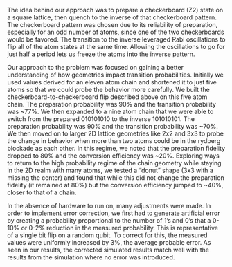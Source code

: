 The idea behind our approach was to prepare a checkerboard (Z2) state on a square lattice, then quench to the inverse of that checkerboard pattern. The checkerboard pattern was chosen due to its reliability of preparation, especially for an odd number of atoms, since one of the two checkerboards would be favored. The transition to the inverse leveraged Rabi oscillations to flip all of the atom states at the same time. Allowing the oscillations to go for just half a period lets us freeze the atoms into the inverse pattern. 

Our approach to the problem was focused on gaining a better understanding of how geometries impact transition probabilities. Initially we used values derived for an eleven atom chain and shortened it to just five atoms so that we could probe the behavior more carefully. We built the checkerboard-to-checkerboard flip described above on this five atom chain. The preparation probability was 90% and the transition probability was ~77%. We then expanded to a nine atom chain that we were able to switch from the prepared 010101010 to the inverse 101010101. The preparation probability was 90% and the transition probability was ~70%. We then moved on to larger 2D lattice geometries like 2x2 and 3x3 to probe the change in behavior when more than two atoms could be in the rydberg blockade as each other. In this regime, we noted that the preparation fidelity dropped to 80% and the conversion efficiency was ~20%. Exploring ways to return to the high probability regime of the chain geometry while staying in the 2D realm with many atoms, we tested a “donut” shape (3x3 with a missing the center) and found that while this did not change the preparation fidelity (it remained at 80%) but the conversion efficiency jumped to ~40%, closer to that of a chain.

In the absence of hardware to run on, many adjustments were made. In order to implement error correction, we first had to generate artificial error by creating a probability proportional to the number of 1’s and 0’s that a 0-10% or 0-2% reduction in the measured probability. This is representative of a single bit flip on a random qubit. To correct for this, the measured values were uniformly increased by 3%, the average probable error. As seen in our results, the corrected simulated results match well with the results from the simulation where no error was introduced.
